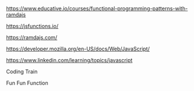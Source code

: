 https://www.educative.io/courses/functional-programming-patterns-with-ramdajs

https://jsfunctions.io/

https://ramdajs.com/

https://developer.mozilla.org/en-US/docs/Web/JavaScript/

https://www.linkedin.com/learning/topics/javascript

Coding Train

Fun Fun Function
